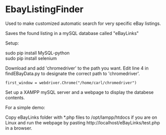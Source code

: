 # EbayListingFinder
Used to make customized automatic search for very specific eBay listings.

Saves the found listing in a mySQL database called "eBayLinks"

Setup:

sudo pip install MySQL-python<br>
sudo pip install selenium<br>

Download and add 'chromedriver' to the path you want. Edit line 4 in findEBayData.py to designate the correct path to 'chromedriver'.<br>
```
first_window = webdriver.Chrome("/home/carl/chromedriver")
```
Set up a XAMPP mySQL server and a webpage to display the databese contents.

For a simple demo:

Copy eBayLinks folder with *.php files to /opt/lampp/htdocs if you are on Linux and run the webpage by pasting http://localhost/eBayLinks/test.php in a browser. 
